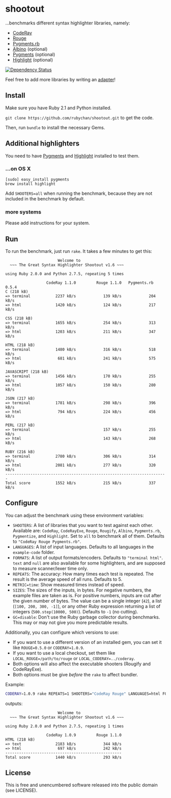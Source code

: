 # shootout

…benchmarks different syntax highlighter libraries, namely:

- [CodeRay](https://github.com/rubychan/coderay)
- [Rouge](https://github.com/jayferd/rouge)
- [Pygments.rb](https://github.com/tmm1/pygments.rb)
- [Albino](https://github.com/github/albino) (optional)
- [Pygments](https://bitbucket.org/birkenfeld/pygments-main) (optional)
- [Highlight](http://www.andre-simon.de/doku/highlight/en/highlight.html) (optional)

[![Dependency Status](https://gemnasium.com/rubychan/shootout.svg)](https://gemnasium.com/rubychan/shootout)

Feel free to add more libraries by writing an [adapter](https://github.com/rubychan/shootout/tree/master/adapters)!


## Install

Make sure you have Ruby 2.1 and Python installed.

`git clone https://github.com/rubychan/shootout.git` to get the code.

Then, run `bundle` to install the necessary Gems.


## Additional highlighters

You need to have [Pygments](http://pygments.org/) and [Highlight](http://www.andre-simon.de/doku/highlight/en/highlight.html) installed to test them.

### …on OS X

```
[sudo] easy_install pygments
brew install highlight
```

Add `SHOOTERS=all` when running the benchmark, because they are not included in the benchmark by default.

### more systems

Please add instructions for your system.


## Run

To run the benchmark, just run `rake`. It takes a few minutes to get this:

```
                       Welcome to
  ~~~ The Great Syntax Highlighter Shootout v1.6 ~~~

using Ruby 2.0.0 and Python 2.7.5, repeating 5 times

                  CodeRay 1.1.0         Rouge 1.1.0   Pygments.rb 0.5.4
C (218 kB)
=> terminal           2237 kB/s            139 kB/s            204 kB/s
=> html               1420 kB/s            124 kB/s            217 kB/s

CSS (218 kB)
=> terminal           1655 kB/s            254 kB/s            313 kB/s
=> html               1203 kB/s            211 kB/s            347 kB/s

HTML (218 kB)
=> terminal           1480 kB/s            316 kB/s            518 kB/s
=> html                681 kB/s            241 kB/s            575 kB/s

JAVASCRIPT (218 kB)
=> terminal           1456 kB/s            170 kB/s            255 kB/s
=> html               1057 kB/s            150 kB/s            280 kB/s

JSON (217 kB)
=> terminal           1781 kB/s            298 kB/s            396 kB/s
=> html                794 kB/s            224 kB/s            456 kB/s

PERL (217 kB)
=> terminal                                157 kB/s            255 kB/s
=> html                                    143 kB/s            268 kB/s

RUBY (216 kB)
=> terminal           2780 kB/s            306 kB/s            314 kB/s
=> html               2081 kB/s            277 kB/s            320 kB/s
-----------------------------------------------------------------------
Total score           1552 kB/s            215 kB/s            337 kB/s
```

## Configure

You can adjust the benchmark using these environment variables:

- `SHOOTERS`: A list of libraries that you want to test against each other. Available are: `CodeRay`, `CodeRayExe`, `Rouge`, `Rougify`, `Albino`, `Pygments.rb`, `Pygmentize`, and `Highlight`. Set to `all` to benchmark all of them. Defaults to `"CodeRay Rouge Pygments.rb"`.
- `LANGUAGES`: A list of input languages. Defaults to all languages in the `example-code` folder.
- `FORMATS`: A list of output formats/encoders. Defaults to `"terminal html"`. `text` and `null` are also available for some highlighters, and are supposed to measure scanner/lexer time only.
- `REPEATS`: The accuracy: How many times each test is repeated. The result is the average speed of all runs. Defaults to 5.
- `METRIC=time`: Show measured times instead of speed.
- `SIZES`: The sizes of the inputs, in bytes. For negative numbers, the example files are taken as is. For positive numbers, inputs are cut after the given number of bytes. The value can be a single integer (`42`), a list (`[100, 200, 300, -1]`), or any other Ruby expression returning a list of integers (`500.step(10000, 500)`). Defaults to `-1` (no cutting).
- `GC=disable`: Don't use the Ruby garbage collector during benchmarks. This may or may not give you more predictable results.

Additionally, you can configure which versions to use:

- If you want to use a different version of an installed gem, you can set it like `ROUGE=0.5.0` or `CODERAY=1.0.9`.
- If you want to use a local checkout, set them like `LOCAL_ROUGE=/path/to/rouge` or `LOCAL_CODERAY=../coderay`.
- Both options will also affect the executable shooters (Rougify and CodeRayExe).
- Both options must be give _before_ the `rake` to affect bundler.

Example:

```bash
CODERAY=1.0.9 rake REPEATS=1 SHOOTERS="CodeRay Rouge" LANGUAGES=html FORMATS="text html"
```

outputs:

```
                       Welcome to
  ~~~ The Great Syntax Highlighter Shootout v1.6 ~~~

using Ruby 2.0.0 and Python 2.7.5, repeating 1 times

                  CodeRay 1.0.9         Rouge 1.1.0
HTML (218 kB)
=> text               2183 kB/s            344 kB/s
=> html                697 kB/s            242 kB/s
---------------------------------------------------
Total score           1440 kB/s            293 kB/s
```

## License

This is free and unencumbered software released into the public domain (see LICENSE).

